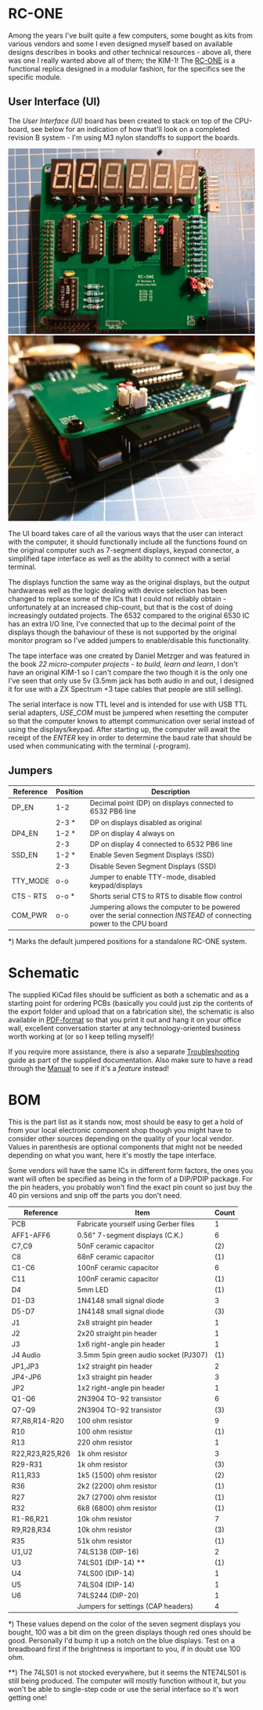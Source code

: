 # RC-ONE

Among the years I've built quite a few computers, some bought as kits from various vendors and some I even designed myself based on available designs describes in books and other technical resources - above all, there was one I really wanted above all of them; the KIM-1! The [RC-ONE](https://github.com/tebl/RC-ONE) is a functional replica designed in a modular fashion, for the specifics see the specific module.

## User Interface (UI)
The *User Interface (UI)* board has been created to stack on top of the CPU-board, see below for an indication of how that'll look on a completed revision B system - I'm using M3 nylon standoffs to support the boards.

![Assembled UI Board](https://github.com/tebl/RC-ONE/raw/master/RC1%20UI/gallery/2019-10-24%2020.45.43.jpg)
![Stacked boards](https://github.com/tebl/RC-ONE/raw/master/gallery/2019-10-24%2020.45.34.jpg)

The UI board takes care of all the various ways that the user can interact with the computer, it should functionally include all the functions found on the original computer such as 7-segment displays, keypad connector, a simplified tape interface as well as the ability to connect with a serial terminal.

The displays function the same way as the original displays, but the output hardwareas well as the logic dealing with device selection has been changed to replace some of the ICs that I could not reliably obtain - unfortunately at an increased chip-count, but that is the cost of doing increasingly outdated projects. The 6532 compared to the original 6530 IC has an extra I/O line, I've connected that up to the decimal point of the displays though the bahaviour of these is not supported by the original monitor program so I've added jumpers to enable/disable this functionality.

The tape interface was one created by Daniel Metzger and was featured in the book *22 micro-computer projects - to build, learn and learn*, I don't have an original KIM-1 so I can't compare the two though it is the only one I've seen that only use 5v (3.5mm jack has both audio in and out, I designed it for use with a ZX Spectrum +3 tape cables that people are still selling). 

The serial interface is now TTL level and is intended for use with USB TTL serial adapters, *USE_COM* must be jumpered when resetting the computer so that the computer knows to attempt communication over serial instead of using the displays/keypad. After starting up, the computer will await the receipt of the *ENTER* key in order to determine the baud rate that should be used when communicating with the terminal (-program).


## Jumpers
| Reference | Position | Description                                               |
| ----------| -------- | --------------------------------------------------------  |
| DP_EN     | 1-2      | Decimal point (DP) on displays connected to 6532 PB6 line |
|           | 2-3 *    | DP on displays disabled as original                       |
| DP4_EN    | 1-2 *    | DP on display 4 always on                                 |
|           | 2-3      | DP on display 4 connected to 6532 PB6 line                |
| SSD_EN    | 1-2 *    | Enable Seven Segment Displays (SSD)                       |
|           | 2-3      | Disable Seven Segment Displays (SSD)                      |
| TTY_MODE  | o-o      | Jumper to enable TTY-mode, disabled keypad/displays       |
| CTS - RTS | o-o *    | Shorts serial CTS to RTS to disable flow control          |
| COM_PWR   | o-o      | Jumpering allows the computer to be powered over the serial connection *INSTEAD* of connecting power to the CPU board |

\*) Marks the default jumpered positions for a standalone RC-ONE system.


# Schematic
The supplied KiCad files should be sufficient as both a schematic and as a starting point for ordering PCBs (basically you could just zip the contents of the export folder and upload that on a fabrication site), the schematic is also available in [PDF-format](https://github.com/tebl/RC-ONE/raw/master/RC1%20UI/export/RC1%20UI.pdf) so that you print it out and hang it on your office wall, excellent conversation starter at any technology-oriented business worth working at (or so I keep telling myself)!

If you require more assistance, there is also a separate [Troubleshooting](https://github.com/tebl/RC-ONE/blob/master/Troubleshooting.md) guide as part of the supplied documentation. Also make sure to have a read through the [Manual](https://github.com/tebl/RC-ONE/blob/master/Manual.md) to see if it's a *feature* instead!


# BOM
This is the part list as it stands now, most should be easy to get a hold of from your local electronic component shop though you might have to consider other sources depending on the quality of your local vendor. Values in parenthesis are optional components that might not be needed depending on what you want, here it's mostly the tape interface.

Some vendors will have the same ICs in different form factors, the ones you want will often be specified as being in the form of a DIP/PDIP package. For the pin headers, you probably won't find the exact pin count so just buy the 40 pin versions and snip off the parts you don't need.

| Reference       | Item                                  | Count |
| --------------- | ------------------------------------- | ----- |
| PCB             | Fabricate yourself using Gerber files |     1 |
| AFF1-AFF6       | 0.56" 7-segment displays (C.K.)       |     6 |
| C7,C9           | 50nF ceramic capacitor                |    (2)|
| C8              | 68nF ceramic capacitor                |    (1)|
| C1-C6           | 100nF ceramic capacitor               |     6 |
| C11             | 100nF ceramic capacitor               |    (1)|
| D4              | 5mm LED                               |    (1)|
| D1-D3           | 1N4148 small signal diode             |     3 |
| D5-D7           | 1N4148 small signal diode             |    (3)|
| J1              | 2x8 straight pin header               |     1 |
| J2              | 2x20 straight pin header              |     1 |
| J3              | 1x6 right-angle pin header            |     1 |
| J4 Audio        | 3.5mm 5pin green audio socket (PJ307) |    (1)|
| JP1,JP3         | 1x2 straight pin header               |     2 |
| JP4-JP6         | 1x3 straight pin header               |     3 |
| JP2             | 1x2 right-angle pin header            |     1 |
| Q1-Q6           | 2N3904 TO-92 transistor               |     6 |
| Q7-Q9           | 2N3904 TO-92 transistor               |    (3)|
| R7,R8,R14-R20   | 100 ohm resistor                      |     9 |
| R10             | 100 ohm resistor                      |    (1)|
| R13             | 220 ohm resistor                      |     1 |
| R22,R23,R25,R26 | 1k ohm resistor                       |     3 |
| R29-R31         | 1k ohm resistor                       |    (3)|
| R11,R33         | 1k5 (1500) ohm resistor               |    (2)|
| R36             | 2k2 (2200) ohm resistor               |    (1)|
| R27             | 2k7 (2700) ohm resistor               |    (1)|
| R32             | 6k8 (6800) ohm resistor               |    (1)|
| R1-R6,R21       | 10k ohm resistor                      |     7 |
| R9,R28,R34      | 10k ohm resistor                      |    (3)|
| R35             | 51k ohm resistor                      |    (1)|
| U1,U2           | 74LS138 (DIP-16)                      |     2 |
| U3              | 74LS01 (DIP-14) **                    |    (1)|
| U4              | 74LS00 (DIP-14)                       |     1 |
| U5              | 74LS04 (DIP-14)                       |     1 |
| U6              | 74LS244 (DIP-20)                      |     1 |
|                 | Jumpers for settings (CAP headers)    |     4 |

*) These values depend on the color of the seven segment displays you bought, 100 was a bit dim on the green displays though red ones should be good. Personally I'd bump it up a notch on the blue displays. Test on a breadboard first if the brightness is important to you, if in doubt use 100 ohm.

**) The 74LS01 is not stocked everywhere, but it seems the NTE74LS01 is still being produced. The computer will mostly function without it, but you won't be able to single-step code or use the serial interface so it's wort getting one!